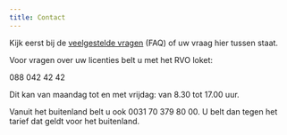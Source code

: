 ```yaml
---
title: Contact
---
```


Kijk eerst bij de [veelgestelde vragen](/faq) (FAQ) of uw vraag hier tussen staat.

Voor vragen over uw licenties belt u met het RVO loket:

088 042 42 42

Dit kan van maandag tot en met vrijdag: van 8.30 tot 17.00 uur.

Vanuit het buitenland belt u ook 0031 70 379 80 00. U belt dan tegen het tarief dat geldt voor het buitenland.

